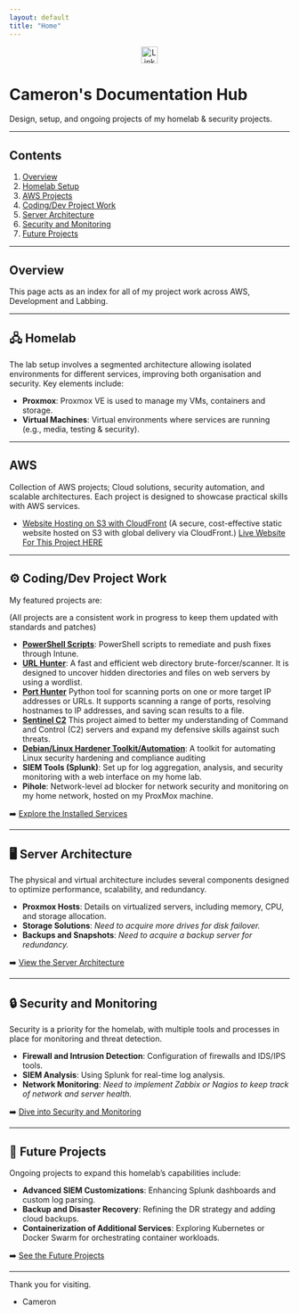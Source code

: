```yaml
---
layout: default
title: "Home"
---
```


<!-- LinkedIn logo and link at the top -->
<div style="text-align: center; margin-bottom: 20px;">
  <a href="https://www.linkedin.com/in/cameron-ws/" target="_blank" aria-label="LinkedIn">
    <img src="https://cdn-icons-png.flaticon.com/512/61/61109.png" alt="LinkedIn" style="width: 30px; height: 30px;"/>
  </a>
</div>

# Cameron's Documentation Hub

Design, setup, and ongoing projects of my homelab & security projects.

---

## Contents

1. [Overview](#overview)
2. [Homelab Setup](#🖧-Homelab)
3. [AWS Projects](#aws)
4. [Coding/Dev Project Work](#Coding/Dev-Project-Work)
5. [Server Architecture](#server-architecture)
6. [Security and Monitoring](#security-and-monitoring)
7. [Future Projects](#future-projects)

---

## Overview

This page acts as an index for all of my project work across AWS, Development and Labbing.

---

## 🖧 Homelab

The lab setup involves a segmented architecture allowing isolated environments for different services, improving both organisation and security. Key elements include:

- **Proxmox**: Proxmox VE is used to manage my VMs, containers and storage.
- **Virtual Machines**: Virtual environments where services are running (e.g., media, testing & security).

---

## AWS

Collection of AWS projects; Cloud solutions, security automation, and scalable architectures. Each project is designed to showcase practical skills with AWS services.

- [Website Hosting on S3 with CloudFront](aws-s3-website.md) (A secure, cost-effective static website hosted on S3 with global delivery via CloudFront.) [Live Website For This Project HERE](https://d1l9lyx1eakae6.cloudfront.net/)
  

---

## ⚙️ Coding/Dev Project Work

My featured projects are:

(All projects are a consistent work in progress to keep them updated with standards and patches)

- **[PowerShell Scripts](https://github.com/cwsecur1ty/PowerShell-Scripts)**: PowerShell scripts to remediate and push fixes through Intune.
- **[URL Hunter](https://github.com/cwsecur1ty/URLHunter)**: A fast and efficient web directory brute-forcer/scanner. It is designed to uncover hidden directories and files on web servers by using a wordlist.
- **[Port Hunter](https://github.com/cwsecur1ty/PortFinder)** Python tool for scanning ports on one or more target IP addresses or URLs. It supports scanning a range of ports, resolving hostnames to IP addresses, and saving scan results to a file.
- **[Sentinel C2](https://github.com/cwsecur1ty/SentinelC2)** This project aimed to better my understanding of Command and Control (C2) servers and expand my defensive skills against such threats.
- **[Debian/Linux Hardener Toolkit/Automation](https://github.com/cwsecur1ty/Debian-Hardener-Toolkit)**: A toolkit for automating Linux security hardening and compliance auditing
- **SIEM Tools (Splunk)**: Set up for log aggregation, analysis, and security monitoring with a web interface on my home lab.
- **Pihole**: Network-level ad blocker for network security and monitoring on my home network, hosted on my ProxMox machine.
  
➡️ [Explore the Installed Services](services.md)

---

## 🖥️ Server Architecture

The physical and virtual architecture includes several components designed to optimize performance, scalability, and redundancy. 

- **Proxmox Hosts**: Details on virtualized servers, including memory, CPU, and storage allocation.
- **Storage Solutions**: _Need to acquire more drives for disk failover._
- **Backups and Snapshots**: _Need to acquire a backup server for redundancy._

➡️ [View the Server Architecture](architecture.md)

---

## 🔒 Security and Monitoring

Security is a priority for the homelab, with multiple tools and processes in place for monitoring and threat detection.

- **Firewall and Intrusion Detection**: Configuration of firewalls and IDS/IPS tools.
- **SIEM Analysis**: Using Splunk for real-time log analysis.
- **Network Monitoring**: _Need to implement Zabbix or Nagios to keep track of network and server health._

➡️ [Dive into Security and Monitoring](security.md)

---

## 🚀 Future Projects

Ongoing projects to expand this homelab’s capabilities include:

- **Advanced SIEM Customizations**: Enhancing Splunk dashboards and custom log parsing.
- **Backup and Disaster Recovery**: Refining the DR strategy and adding cloud backups.
- **Containerization of Additional Services**: Exploring Kubernetes or Docker Swarm for orchestrating container workloads.

➡️ [See the Future Projects](future-projects.md)

---

Thank you for visiting.

- Cameron

